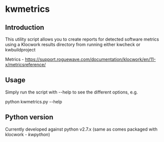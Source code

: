 # kwmetrics

## Introduction

This utility script allows you to create reports for detected software metrics
using a Klocwork results directory from running either kwcheck or kwbuildproject

Metrics - https://support.roguewave.com/documentation/klocwork/en/11-x/metricsreference/

## Usage

Simply run the script with --help to see the different options, e.g.

python kwmetrics.py --help

## Python version

Currently developed against python v2.7.x (same as comes packaged with klocwork - *kwpython*)
